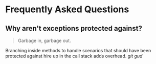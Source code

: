# Frequently Asked Questions

## Why aren't exceptions protected against?
> Garbage in, garbage out.

Branching inside methods to handle scenarios that should have been protected against hire up in the call stack adds overhead. _git gud_